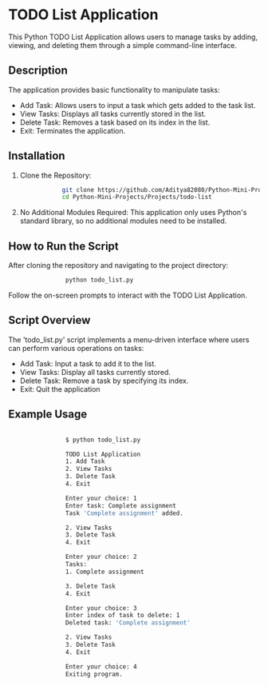 # TODO List Application
This Python TODO List Application allows users to manage tasks by adding, viewing, and deleting them through a simple command-line interface.

## Description
The application provides basic functionality to manipulate tasks:

- Add Task: Allows users to input a task which gets added to the task list.
- View Tasks: Displays all tasks currently stored in the list.
- Delete Task: Removes a task based on its index in the list.
- Exit: Terminates the application.

## Installation
1. Clone the Repository:
```bash
               git clone https://github.com/Aditya82080/Python-Mini-Projects.git
               cd Python-Mini-Projects/Projects/todo-list
```
2. No Additional Modules Required:
This application only uses Python's standard library, so no additional modules need to be installed.

## How to Run the Script
After cloning the repository and navigating to the project directory:
```bash
                python todo_list.py
```                                
Follow the on-screen prompts to interact with the TODO List Application.

## Script Overview
The 'todo_list.py' script implements a menu-driven interface where users can perform various operations on tasks:

- Add Task: Input a task to add it to the list.
- View Tasks: Display all tasks currently stored.
- Delete Task: Remove a task by specifying its index.
- Exit: Quit the application

## Example Usage
```bash

                $ python todo_list.py

                TODO List Application
                1. Add Task
                2. View Tasks
                3. Delete Task
                4. Exit

                Enter your choice: 1
                Enter task: Complete assignment
                Task 'Complete assignment' added.

                2. View Tasks
                3. Delete Task
                4. Exit

                Enter your choice: 2
                Tasks:
                1. Complete assignment

                3. Delete Task
                4. Exit

                Enter your choice: 3
                Enter index of task to delete: 1
                Deleted task: 'Complete assignment'

                2. View Tasks
                3. Delete Task
                4. Exit

                Enter your choice: 4
                Exiting program.
```
